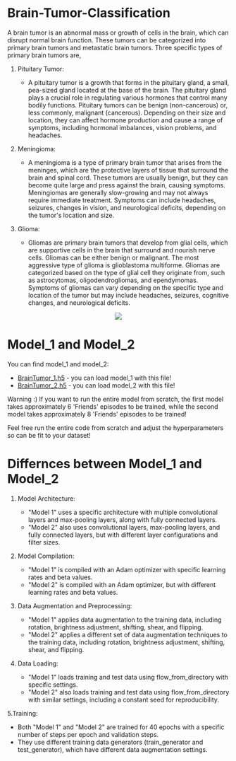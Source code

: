 # Brain-Tumor-Classification
A brain tumor is an abnormal mass or growth of cells in the brain, which can disrupt normal brain function. These tumors can be categorized into primary brain tumors and metastatic brain tumors. Three specific types of primary brain tumors are,

1. Pituitary Tumor:
   - A pituitary tumor is a growth that forms in the pituitary gland, a small, pea-sized gland located at the base of the brain. The pituitary gland plays a crucial role in regulating various hormones that control many bodily functions. Pituitary tumors can be benign (non-cancerous) or, less commonly, malignant (cancerous). Depending on their size and location, they can affect hormone production and cause a range of symptoms, including hormonal imbalances, vision problems, and headaches.

2. Meningioma:
   - A meningioma is a type of primary brain tumor that arises from the meninges, which are the protective layers of tissue that surround the brain and spinal cord. These tumors are usually benign, but they can become quite large and press against the brain, causing symptoms. Meningiomas are generally slow-growing and may not always require immediate treatment. Symptoms can include headaches, seizures, changes in vision, and neurological deficits, depending on the tumor's location and size.

3. Glioma:
   - Gliomas are primary brain tumors that develop from glial cells, which are supportive cells in the brain that surround and nourish nerve cells. Gliomas can be either benign or malignant. The most aggressive type of glioma is glioblastoma multiforme. Gliomas are categorized based on the type of glial cell they originate from, such as astrocytomas, oligodendrogliomas, and ependymomas. Symptoms of gliomas can vary depending on the specific type and location of the tumor but may include headaches, seizures, cognitive changes, and neurological deficits.

<div align="center">
  <img src="https://github.com/costpetrides/Brain-Tumor-Classification/raw/main/readmePic.png" style="max-width:70%;">
</div>

# Model_1 and Model_2
You can find  model_1 and model_2: 
   - [BrainTumor_1.h5](https://github.com/costpetrides/Brain-Tumor-Classification/blob/main/BrainTumor_1.h5) - you can load model_1 with this file!
   - [BrainTumor_2.h5](https://github.com/costpetrides/Brain-Tumor-Classification/blob/main/BrainTumor_2.h5) - you can load model_2 with this file!

Warning :)
   If you want to run the entire model from scratch, the first model takes approximately 6 'Friends' episodes to be trained, while the second model takes approximately 8 'Friends' episodes to be trained! 

Feel free run the entire code from scratch and adjust the hyperparameters so can be fit to  your dataset!   

# Differnces between Model_1 and Model_2

1. Model Architecture:

   - "Model 1" uses a specific architecture with multiple convolutional layers and max-pooling layers, along with fully connected layers.
   - "Model 2" also uses convolutional layers, max-pooling layers, and fully connected layers, but with different layer configurations and filter sizes.

2. Model Compilation:

   - "Model 1" is compiled with an Adam optimizer with specific learning rates and beta values.
   - "Model 2" is compiled with an Adam optimizer, but with different learning rates and beta values.

3. Data Augmentation and Preprocessing:

   - "Model 1" applies data augmentation to the training data, including rotation, brightness adjustment, shifting, shear, and flipping.
   - "Model 2" applies a different set of data augmentation techniques to the training data, including rotation, brightness adjustment, shifting, shear, and flipping.

4. Data Loading:

   - "Model 1" loads training and test data using flow_from_directory with specific settings.
   - "Model 2" also loads training and test data using flow_from_directory with similar settings, including a constant seed for reproducibility.

5.Training:

   - Both "Model 1" and "Model 2" are trained for 40 epochs with a specific number of steps per epoch and validation steps.
   - They use different training data generators (train_generator and test_generator), which have different data augmentation settings.


